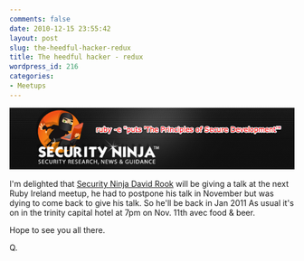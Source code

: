 ```yaml
---
comments: false
date: 2010-12-15 23:55:42
layout: post
slug: the-heedful-hacker-redux
title: The heedful hacker - redux
wordpress_id: 216
categories:
- Meetups
---
```


![The Security Ninja Presents - The principles of Secure Development](/images/ruby-e.png "The Security Ninja Presents - The principles of Secure Development")

I'm delighted that [Security Ninja David Rook](http://www.securityninja.co.uk/blog) will be giving a talk at the next Ruby Ireland meetup, he had to postpone his talk in November but was dying to come back to give his talk. So he'll be back in Jan 2011 As usual it's on in the trinity capital hotel at 7pm on Nov. 11th avec food & beer.

Hope to see you all there.

Q.
